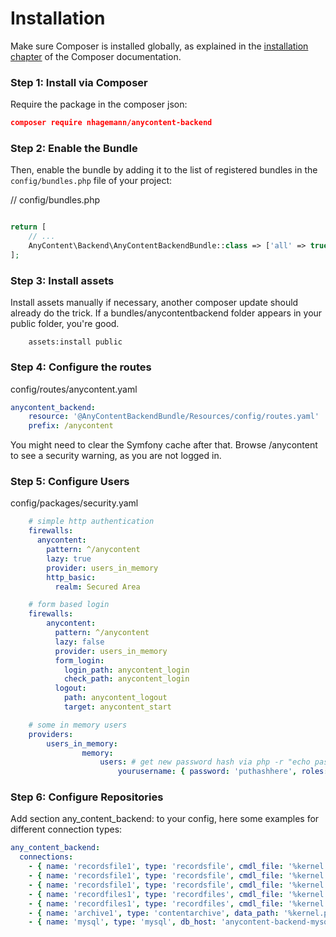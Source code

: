 Installation
============

Make sure Composer is installed globally, as explained in the
[installation chapter](https://getcomposer.org/doc/00-intro.md)
of the Composer documentation.


### Step 1: Install via Composer

Require the package in the composer json:

```json
composer require nhagemann/anycontent-backend
```


### Step 2: Enable the Bundle

Then, enable the bundle by adding it to the list of registered bundles
in the `config/bundles.php` file of your project:

// config/bundles.php

```php

return [
    // ...
    AnyContent\Backend\AnyContentBackendBundle::class => ['all' => true],
];
```
### Step 3: Install assets

Install assets manually if necessary, another composer update should already do the trick. If a bundles/anycontentbackend folder appears in your public folder, you're good.

```console
    assets:install public
```


### Step 4: Configure the routes

config/routes/anycontent.yaml

```yaml
anycontent_backend:
    resource: '@AnyContentBackendBundle/Resources/config/routes.yaml'
    prefix: /anycontent
```

You might need to clear the Symfony cache after that. Browse /anycontent to see a security warning, as you are not logged in.

### Step 5: Configure Users

config/packages/security.yaml

```yaml
    # simple http authentication
    firewalls:
      anycontent:
        pattern: ^/anycontent
        lazy: true
        provider: users_in_memory
        http_basic:
          realm: Secured Area
```

```yaml
    # form based login
    firewalls:
        anycontent:
          pattern: ^/anycontent
          lazy: false
          provider: users_in_memory
          form_login:
            login_path: anycontent_login
            check_path: anycontent_login
          logout:
            path: anycontent_logout
            target: anycontent_start
```

```yaml
    # some in memory users
    providers:
        users_in_memory:
                memory:
                    users: # get new password hash via php -r "echo password_hash('****', PASSWORD_BCRYPT, ['cost' => 13]) . PHP_EOL;"
                        yourusername: { password: 'puthashhere', roles: [ 'ROLE_ANYCONTENT' ] }

```

### Step 6: Configure Repositories

Add section any_content_backend: to your config, here some examples for different connection types:

```yaml
any_content_backend:
  connections:
    - { name: 'recordsfile1', type: 'recordsfile', cmdl_file: '%kernel.project_dir%/../_repositories/recordsfile1/test1.cmdl', content_file: '%kernel.project_dir%/../_repositories/recordsfile1/test1.json', files_path: '%kernel.project_dir%/../_repositories/_files' }
    - { name: 'recordsfile1', type: 'recordsfile', cmdl_file: '%kernel.project_dir%/../_repositories/recordsfile1/test2.cmdl', content_file: '%kernel.project_dir%/../_repositories/recordsfile1/test2.json'}
    - { name: 'recordsfile1', type: 'recordsfile', cmdl_file: '%kernel.project_dir%/../_repositories/recordsfile1/config/test.cmdl', config_file: '%kernel.project_dir%/../_repositories/recordsfile1/config/test.json'}
    - { name: 'recordfiles1', type: 'recordfiles', cmdl_file: '%kernel.project_dir%/../_repositories/recordfiles1/test.cmdl', content_path: '%kernel.project_dir%/../_repositories/recordfiles1', files_path: '%kernel.project_dir%/../_repositories/_files' }
    - { name: 'recordfiles1', type: 'recordfiles', cmdl_file: '%kernel.project_dir%/../_repositories/recordfiles1/config/test.cmdl', config_file: '%kernel.project_dir%/../_repositories/recordfiles1/config/test.json', files_path: '%kernel.project_dir%/../_repositories/_files' }
    - { name: 'archive1', type: 'contentarchive', data_path: '%kernel.project_dir%/../_repositories/archive1', files_path: '%kernel.project_dir%/../_repositories/_files' }
    - { name: 'mysql', type: 'mysql', db_host: 'anycontent-backend-mysql', db_name: 'anycontent', db_user: 'user', db_password: 'password', cmdl_path: '%kernel.project_dir%/../_repositories/mysql', files_path: '%kernel.project_dir%/../_repositories/_files'}
  ```
